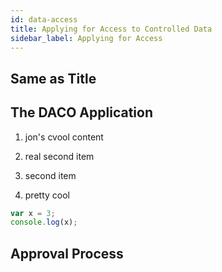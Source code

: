 ```yaml
---
id: data-access
title: Applying for Access to Controlled Data
sidebar_label: Applying for Access
---
```


## Same as Title

## The DACO Application

1. jon's cvool content

1. real second item

1. second item

1. pretty cool

```JavaScript
var x = 3;
console.log(x);
```

## Approval Process
